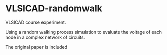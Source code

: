 # VLSICAD-randomwalk
VLSICAD course experiment.

Using a random walking process simulation to evaluate the voltage of each node in a complex network of circuits.

The original paper is included
